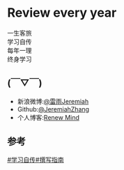 # Review every year

一生客旅    
学习自传    
每年一理    
终身学习    
 
## (￣▽￣)

- 新浪微博:[@雷雨Jeremiah](http://weibo.com/1784386944/profile?topnav=1&wvr=6)
- Github:[@JeremiahZhang](https://github.com/JeremiahZhang)
- 个人博客:[Renew Mind](http://jeremiahzhang.github.io/)

## 参考

[#学习自传#撰写指南](http://joinwee.com/lesson/223/) 